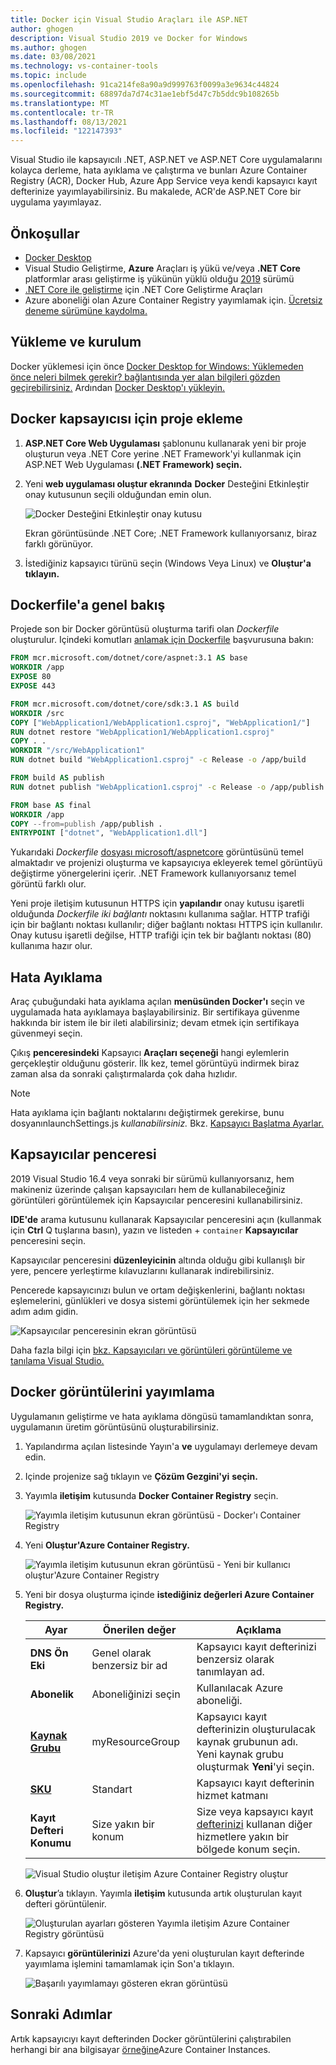 ```yaml
---
title: Docker için Visual Studio Araçları ile ASP.NET
author: ghogen
description: Visual Studio 2019 ve Docker for Windows
ms.author: ghogen
ms.date: 03/08/2021
ms.technology: vs-container-tools
ms.topic: include
ms.openlocfilehash: 91ca214fe8a90a9d999763f0099a3e9634c44824
ms.sourcegitcommit: 68897da7d74c31ae1ebf5d47c7b5ddc9b108265b
ms.translationtype: MT
ms.contentlocale: tr-TR
ms.lasthandoff: 08/13/2021
ms.locfileid: "122147393"
---
```

Visual Studio ile kapsayıcılı .NET, ASP.NET ve ASP.NET Core uygulamalarını kolayca derleme, hata ayıklama ve çalıştırma ve bunları Azure Container Registry (ACR), Docker Hub, Azure App Service veya kendi kapsayıcı kayıt defterinize yayımlayabilirsiniz. Bu makalede, ACR'de ASP.NET Core bir uygulama yayımlayaz.

## <a name="prerequisites"></a>Önkoşullar

* [Docker Desktop](https://hub.docker.com/editions/community/docker-ce-desktop-windows)
* Visual Studio Geliştirme, **Azure** Araçları iş yükü ve/veya **.NET Core** platformlar arası geliştirme iş yükünün yüklü olduğu [2019](https://visualstudio.microsoft.com/downloads) sürümü
* [.NET Core ile geliştirme](https://dotnet.microsoft.com/download/dotnet-core/) için .NET Core Geliştirme Araçları
* Azure aboneliği olan Azure Container Registry yayımlamak için. [Ücretsiz deneme sürümüne kaydolma.](https://azure.microsoft.com/free/dotnet/)

## <a name="installation-and-setup"></a>Yükleme ve kurulum

Docker yüklemesi için önce [Docker Desktop for Windows: Yüklemeden önce neleri bilmek gerekir? bağlantısında yer alan bilgileri gözden geçirebilirsiniz.](https://docs.docker.com/docker-for-windows/install/#what-to-know-before-you-install) Ardından [Docker Desktop'ı yükleyin.](https://hub.docker.com/editions/community/docker-ce-desktop-windows)

## <a name="add-a-project-to-a-docker-container"></a>Docker kapsayıcısı için proje ekleme

1. **ASP.NET Core Web Uygulaması** şablonunu kullanarak yeni bir proje oluşturun veya .NET Core yerine .NET Framework'yi kullanmak için ASP.NET Web Uygulaması **(.NET Framework) seçin.**
1. Yeni **web uygulaması oluştur ekranında** **Docker** Desteğini Etkinleştir onay kutusunun seçili olduğundan emin olun.

   ![Docker Desteğini Etkinleştir onay kutusu](../../media/container-tools/vs-2019/webapp-additional-information-31-docker.png)

   Ekran görüntüsünde .NET Core; .NET Framework kullanıyorsanız, biraz farklı görünüyor.

1. İstediğiniz kapsayıcı türünü seçin (Windows Veya Linux) ve **Oluştur'a tıklayın.**

## <a name="dockerfile-overview"></a>Dockerfile'a genel bakış

Projede son bir Docker görüntüsü oluşturma tarifi olan *Dockerfile* oluşturulur. Içindeki komutları [anlamak için Dockerfile](https://docs.docker.com/engine/reference/builder/) başvurusuna bakın:

```dockerfile
FROM mcr.microsoft.com/dotnet/core/aspnet:3.1 AS base
WORKDIR /app
EXPOSE 80
EXPOSE 443

FROM mcr.microsoft.com/dotnet/core/sdk:3.1 AS build
WORKDIR /src
COPY ["WebApplication1/WebApplication1.csproj", "WebApplication1/"]
RUN dotnet restore "WebApplication1/WebApplication1.csproj"
COPY . .
WORKDIR "/src/WebApplication1"
RUN dotnet build "WebApplication1.csproj" -c Release -o /app/build

FROM build AS publish
RUN dotnet publish "WebApplication1.csproj" -c Release -o /app/publish

FROM base AS final
WORKDIR /app
COPY --from=publish /app/publish .
ENTRYPOINT ["dotnet", "WebApplication1.dll"]
```

Yukarıdaki *Dockerfile* [dosyası microsoft/aspnetcore](https://hub.docker.com/r/microsoft/aspnetcore/) görüntüsünü temel almaktadır ve projenizi oluşturma ve kapsayıcıya ekleyerek temel görüntüyü değiştirme yönergelerini içerir. .NET Framework kullanıyorsanız temel görüntü farklı olur.

Yeni proje iletişim kutusunun HTTPS için **yapılandır** onay kutusu işaretli olduğunda *Dockerfile iki bağlantı* noktasını kullanıma sağlar. HTTP trafiği için bir bağlantı noktası kullanılır; diğer bağlantı noktası HTTPS için kullanılır. Onay kutusu işaretli değilse, HTTP trafiği için tek bir bağlantı noktası (80) kullanıma hazır olur.

## <a name="debug"></a>Hata Ayıklama

Araç çubuğundaki hata ayıklama açılan **menüsünden Docker'ı** seçin ve uygulamada hata ayıklamaya başlayabilirsiniz. Bir sertifikaya güvenme hakkında bir istem ile bir ileti alabilirsiniz; devam etmek için sertifikaya güvenmeyi seçin.

Çıkış **penceresindeki** Kapsayıcı **Araçları seçeneği** hangi eylemlerin gerçekleştir olduğunu gösterir. İlk kez, temel görüntüyü indirmek biraz zaman alsa da sonraki çalıştırmalarda çok daha hızlıdır.

>[!NOTE]
> Hata ayıklama için bağlantı noktalarını değiştirmek gerekirse, bunu dosyanınlaunchSettings.js *kullanabilirsiniz.* Bkz. [Kapsayıcı Başlatma Ayarlar.](../../container-launch-settings.md)

## <a name="containers-window"></a>Kapsayıcılar penceresi

2019 Visual Studio 16.4 veya sonraki bir sürümü kullanıyorsanız, hem makineniz üzerinde çalışan kapsayıcıları hem de kullanabileceğiniz görüntüleri görüntülemek için Kapsayıcılar penceresini kullanabilirsiniz. 

**IDE'de** arama kutusunu kullanarak Kapsayıcılar penceresini açın (kullanmak için **Ctrl** Q tuşlarına basın), yazın ve listeden +  `container` **Kapsayıcılar** penceresini seçin.

Kapsayıcılar penceresini **düzenleyicinin** altında olduğu gibi kullanışlı bir yere, pencere yerleştirme kılavuzlarını kullanarak indirebilirsiniz.

Pencerede kapsayıcınızı bulun ve ortam değişkenlerini, bağlantı noktası eşlemelerini, günlükleri ve dosya sistemi görüntülemek için her sekmede adım adım gidin.

![Kapsayıcılar penceresinin ekran görüntüsü](../../media/overview/vs-2019/container-tools-window.png)

Daha fazla bilgi için [bkz. Kapsayıcıları ve görüntüleri görüntüleme ve tanılama Visual Studio.](../../view-and-diagnose-containers.md)

## <a name="publish-docker-images"></a>Docker görüntülerini yayımlama

Uygulamanın geliştirme ve hata ayıklama döngüsü tamamlandıktan sonra, uygulamanın üretim görüntüsünü oluşturabilirsiniz.

1. Yapılandırma açılan listesinde Yayın'a **ve** uygulamayı derlemeye devam edin.
1. Içinde projenize sağ tıklayın ve **Çözüm Gezgini'yi** **seçin.**
1. Yayımla **iletişim** kutusunda **Docker Container Registry** seçin.

   ![Yayımla iletişim kutusunun ekran görüntüsü - Docker'ı Container Registry](../../media/container-tools/vs-2019/docker-container-registry.png)

1. Yeni **Oluştur'Azure Container Registry.**

   ![Yayımla iletişim kutusunun ekran görüntüsü - Yeni bir kullanıcı oluştur'Azure Container Registry](../../media/container-tools/vs-2019/select-existing-or-create-new-azure-container-registry.png)

1. Yeni bir dosya oluşturma içinde **istediğiniz değerleri Azure Container Registry.**

    | Ayar      | Önerilen değer  | Açıklama                                |
    | ------------ |  ------- | -------------------------------------------------- |
    | **DNS Ön Eki** | Genel olarak benzersiz bir ad | Kapsayıcı kayıt defterinizi benzersiz olarak tanımlayan ad. |
    | **Abonelik** | Aboneliğinizi seçin | Kullanılacak Azure aboneliği. |
    | **[Kaynak Grubu](/azure/azure-resource-manager/resource-group-overview)** | myResourceGroup |  Kapsayıcı kayıt defterinizin oluşturulacak kaynak grubunun adı. Yeni kaynak grubu oluşturmak **Yeni**'yi seçin.|
    | **[SKU](/azure/container-registry/container-registry-skus)** | Standart | Kapsayıcı kayıt defterinin hizmet katmanı  |
    | **Kayıt Defteri Konumu** | Size yakın bir konum | Size veya kapsayıcı kayıt [defterinizi](https://azure.microsoft.com/regions/) kullanan diğer hizmetlere yakın bir bölgede konum seçin. |

    ![Visual Studio oluştur iletişim Azure Container Registry oluştur][0]

1. **Oluştur**’a tıklayın. Yayımla **iletişim** kutusunda artık oluşturulan kayıt defteri görüntülenir.

   ![Oluşturulan ayarları gösteren Yayımla iletişim Azure Container Registry görüntüsü](../../media/container-tools/vs-2019/created-azure-container-registry.png)

1. Kapsayıcı **görüntülerinizi** Azure'da yeni oluşturulan kayıt defterinde yayımlama işlemini tamamlamak için Son'a tıklayın.

   ![Başarılı yayımlamayı gösteren ekran görüntüsü](../../media/container-tools/vs-2019/publish-succeeded.png)

## <a name="next-steps"></a>Sonraki Adımlar

Artık kapsayıcıyı kayıt defterinden Docker görüntülerini çalıştırabilen herhangi bir ana bilgisayar [örneğine](/azure/container-instances/container-instances-tutorial-deploy-app)Azure Container Instances.

[0]:../../media/hosting-web-apps-in-docker/vs-acr-provisioning-dialog-2019.png
